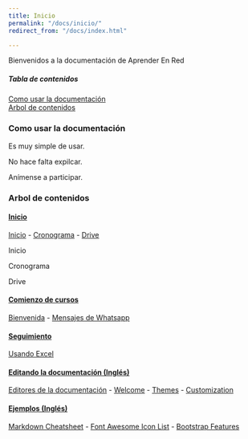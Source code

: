 ```yaml
---
title: Inicio
permalink: "/docs/inicio/"
redirect_from: "/docs/index.html"

---
```

Bienvenidos a la documentación de Aprender En Red

##### Tabla de contenidos

[Como usar la documentación](#how-to "Como usar la documentación")  
[Arbol de contenidos](#tree "Arbol")

<a name="how-to"/>

### Como usar la documentación

Es muy simple de usar.

No hace falta expilcar.

Anímense a participar.

<a name="tree"/>

### Arbol de contenidos

#### [Inicio](https://redpanter.github.io/jekyll-doc-theme/docs/welcome/#collapse-1)

[Inicio](https://redpanter.github.io/jekyll-doc-theme/docs/inicio/) - [Cronograma](https://redpanter.github.io/jekyll-doc-theme/docs/cronograma/) - [Drive](https://redpanter.github.io/jekyll-doc-theme/docs/drive/)

Inicio

Cronograma

Drive

#### [Comienzo de cursos](https://redpanter.github.io/jekyll-doc-theme/docs/welcome/#collapse-2)

[Bienvenida](https://redpanter.github.io/jekyll-doc-theme/docs/bienvenida/) - [Mensajes de Whatsapp](https://redpanter.github.io/jekyll-doc-theme/docs/whatsapp/)

#### [Seguimiento](https://redpanter.github.io/jekyll-doc-theme/docs/welcome/#collapse-3)

[Usando Excel](https://l0dtlsxdf-niww.preview.forestry.io/docs/excel/)

#### [Editando la documentación (Inglés)](https://redpanter.github.io/jekyll-doc-theme/docs/welcome/#collapse-4)

[Editores de la documentación](https://l0dtlsxdf-niww.preview.forestry.io/docs/editores/) - [Welcome](https://l0dtlsxdf-niww.preview.forestry.io/docs/welcome/) - [Themes](https://l0dtlsxdf-niww.preview.forestry.io/docs/themes/) - [Customization](https://l0dtlsxdf-niww.preview.forestry.io/docs/customization/)

#### [Ejemplos (Inglés)](https://redpanter.github.io/jekyll-doc-theme/docs/welcome/#collapse-5)

[Markdown Cheatsheet](https://l0dtlsxdf-niww.preview.forestry.io/docs/cheatsheet/) - [Font Awesome Icon List](https://l0dtlsxdf-niww.preview.forestry.io/docs/font-awesome/) - [Bootstrap Features](https://l0dtlsxdf-niww.preview.forestry.io/docs/bootstrap/)